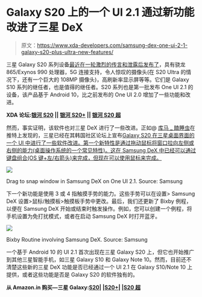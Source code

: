 # Galaxy S20 上的一个 UI 2.1 通过新功能改进了三星 DeX

> 原文：<https://www.xda-developers.com/samsung-dex-one-ui-2-1-galaxy-s20-plus-ultra-new-features/>

三星 Galaxy S20 系列设备[最近在一轮激烈的传言和泄露后发布了](https://www.xda-developers.com/samsung-galaxy-s20-plus-review/)，具有骁龙 865/Exynos 990 处理器，5G 连接支持，令人惊叹的摄像头(在 S20 Ultra 的情况下，还有一个巨大的 108MP 摄像头)，高刷新率显示屏等等。它们是 Galaxy S10 系列的继任者，也是值得的继任者。S20 系列也是第一批发布 One UI 2.1 的设备，该产品基于 Android 10，比之前发布的 One UI 2.0 增加了一些功能和改进。

**XDA 论坛:[银河 S20](https://forum.xda-developers.com/galaxy-s20) || [银河 S20+](https://forum.xda-developers.com/galaxy-s20-plus) || [银河 S20 超](https://forum.xda-developers.com/galaxy-s20-ultra)**

然而，事实证明，该软件也对三星 DeX 进行了一些改进。正如@ [库马 _ 瞌睡虫](https://www.twitter.com/Kuma_Sleepy/status/1243196213937057793)在推特上发现的，三星已经在其韩国社区论坛上宣布[Galaxy S20 在三星桌面界面的一个 UI 中进行了一些软件改进。第一个新特性是通过拖动鼠标将窗口拉向左侧或右侧的能力(桌面操作系统的一个常见特性)。这在 Samsung DeX 中已经可以通过键盘组合(OS 键+左/右箭头)来完成，但现在可以使用鼠标来完成。](https://r1.community.samsung.com/t5/Samsung-DeX/%EA%B3%B5%EC%A7%80-Galaxy-S20-%EC%97%90%EC%84%9C-Samsung-DeX-%EC%9D%98-%EC%83%88%EB%A1%9C%EC%9A%B4-%EA%B8%B0%EB%8A%A5%EC%9D%84-%EC%82%AC%EC%9A%A9%ED%95%B4%EB%B3%B4%EC%84%B8%EC%9A%94/td-p/3929608)

 <picture>![](img/84aa8584b5fb69ec07298640d80f825e.png)</picture> 

Drag to snap window in Samsung DeX on One UI 2.1\. Source: Samsung

下一个新功能是使用 3 或 4 指触摸手势的能力。这些手势可以在设置> Samsung DeX 设置>鼠标/触摸板>触摸板手势中更改。最后，我们还更新了 Bixby 例程，以便在 Samsung DeX 开始或结束时触发操作。例如，您可以创建一个例程，将手机设置为免打扰模式，或者在启动 Samsung DeX 时打开蓝牙。

 <picture>![](img/e3d8231e511664096a456244e4db5448.png)</picture> 

Bixby Routine involving Samsung DeX. Source: Samsung

一个基于 Android 10 的 UI 2.1 首次出现在三星 Galaxy S20 上，但它也开始推广到其他三星智能手机，如三星 Galaxy S10 和 Galaxy Note 10。然而，目前还不清楚这些新的三星 DeX 功能是否已经通过一个 UI 2.1 在 Galaxy S10/Note 10 上提供，或者这些功能是否是 Galaxy S20 的软件独有的。

**从 Amazon.in 购买—三星 Galaxy:[S20](https://www.amazon.in/Samsung-Galaxy-Storage-Additional-Exchange/dp/B08445DF23/?tag=xdaportalin-21)| |[S20+](https://www.amazon.in/Samsung-Galaxy-Storage-Additional-Exchange/dp/B084451YSS/?tag=xdaportalin-21)| |[S20 超](https://www.amazon.in/Samsung-Galaxy-Storage-Additional-Exchange/dp/B08444S68Q/?tag=xdaportalin-21)**